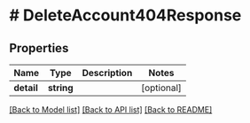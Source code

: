 # # DeleteAccount404Response

## Properties

Name | Type | Description | Notes
------------ | ------------- | ------------- | -------------
**detail** | **string** |  | [optional]

[[Back to Model list]](../../README.md#models) [[Back to API list]](../../README.md#endpoints) [[Back to README]](../../README.md)
